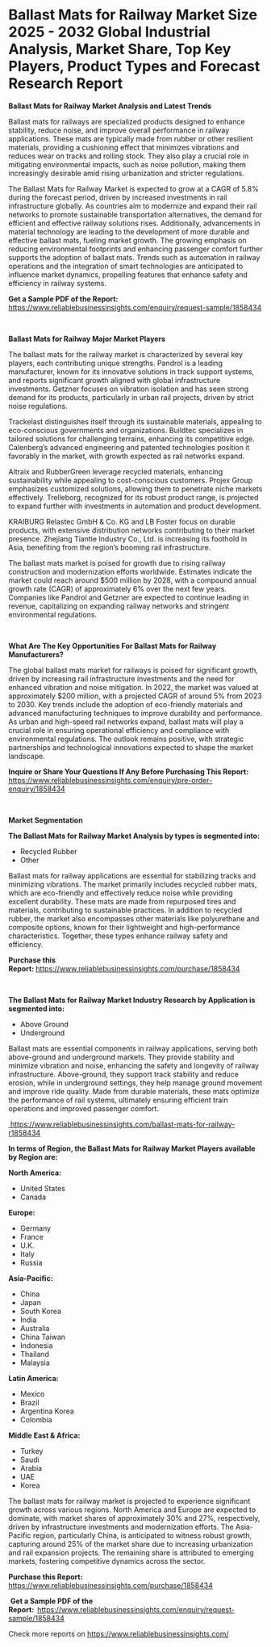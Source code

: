 <p><h1>Ballast Mats for Railway Market Size 2025 - 2032 Global Industrial Analysis, Market Share, Top Key Players, Product Types and Forecast Research Report</h1></p><p><strong>Ballast Mats for Railway Market Analysis and Latest Trends</strong></p>
<p><p>Ballast mats for railways are specialized products designed to enhance stability, reduce noise, and improve overall performance in railway applications. These mats are typically made from rubber or other resilient materials, providing a cushioning effect that minimizes vibrations and reduces wear on tracks and rolling stock. They also play a crucial role in mitigating environmental impacts, such as noise pollution, making them increasingly desirable amid rising urbanization and stricter regulations.</p><p>The Ballast Mats for Railway Market is expected to grow at a CAGR of 5.8% during the forecast period, driven by increased investments in rail infrastructure globally. As countries aim to modernize and expand their rail networks to promote sustainable transportation alternatives, the demand for efficient and effective railway solutions rises. Additionally, advancements in material technology are leading to the development of more durable and effective ballast mats, fueling market growth. The growing emphasis on reducing environmental footprints and enhancing passenger comfort further supports the adoption of ballast mats. Trends such as automation in railway operations and the integration of smart technologies are anticipated to influence market dynamics, propelling features that enhance safety and efficiency in railway systems.</p></p>
<p><strong>Get a Sample PDF of the Report:&nbsp;</strong> <a href="https://www.reliablebusinessinsights.com/enquiry/request-sample/1858434?utm_campaign=3003&utm_medium=2&utm_source=Github&utm_content=ia&utm_term=03042025&utm_id=ballast-mats-for-railway">https://www.reliablebusinessinsights.com/enquiry/request-sample/1858434</a></p>
<p>&nbsp;</p>
<p><strong>Ballast Mats for Railway Major Market Players</strong></p>
<p><p>The ballast mats for the railway market is characterized by several key players, each contributing unique strengths. Pandrol is a leading manufacturer, known for its innovative solutions in track support systems, and reports significant growth aligned with global infrastructure investments. Getzner focuses on vibration isolation and has seen strong demand for its products, particularly in urban rail projects, driven by strict noise regulations.</p><p>Trackelast distinguishes itself through its sustainable materials, appealing to eco-conscious governments and organizations. Buildtec specializes in tailored solutions for challenging terrains, enhancing its competitive edge. Calenberg’s advanced engineering and patented technologies position it favorably in the market, with growth expected as rail networks expand.</p><p>Altraix and RubberGreen leverage recycled materials, enhancing sustainability while appealing to cost-conscious customers. Projex Group emphasizes customized solutions, allowing them to penetrate niche markets effectively. Trelleborg, recognized for its robust product range, is projected to expand further with investments in automation and product development.</p><p>KRAIBURG Relastec GmbH & Co. KG and LB Foster focus on durable products, with extensive distribution networks contributing to their market presence. Zhejiang Tiantie Industry Co., Ltd. is increasing its foothold in Asia, benefiting from the region’s booming rail infrastructure.</p><p>The ballast mats market is poised for growth due to rising railway construction and modernization efforts worldwide. Estimates indicate the market could reach around $500 million by 2028, with a compound annual growth rate (CAGR) of approximately 6% over the next few years. Companies like Pandrol and Getzner are expected to continue leading in revenue, capitalizing on expanding railway networks and stringent environmental regulations.</p></p>
<p>&nbsp;</p>
<p><strong>What Are The Key Opportunities For Ballast Mats for Railway Manufacturers?</strong></p>
<p><p>The global ballast mats market for railways is poised for significant growth, driven by increasing rail infrastructure investments and the need for enhanced vibration and noise mitigation. In 2022, the market was valued at approximately $200 million, with a projected CAGR of around 5% from 2023 to 2030. Key trends include the adoption of eco-friendly materials and advanced manufacturing techniques to improve durability and performance. As urban and high-speed rail networks expand, ballast mats will play a crucial role in ensuring operational efficiency and compliance with environmental regulations. The outlook remains positive, with strategic partnerships and technological innovations expected to shape the market landscape.</p></p>
<p><strong>Inquire or Share Your Questions If Any Before Purchasing This Report:</strong> <a href="https://www.reliablebusinessinsights.com/enquiry/pre-order-enquiry/1858434?utm_campaign=3003&utm_medium=2&utm_source=Github&utm_content=ia&utm_term=03042025&utm_id=ballast-mats-for-railway">https://www.reliablebusinessinsights.com/enquiry/pre-order-enquiry/1858434</a></p>
<p>&nbsp;</p>
<p><strong>Market Segmentation</strong></p>
<p><strong>The Ballast Mats for Railway Market Analysis by types is segmented into:</strong></p>
<p><ul><li>Recycled Rubber</li><li>Other</li></ul></p>
<p><p>Ballast mats for railway applications are essential for stabilizing tracks and minimizing vibrations. The market primarily includes recycled rubber mats, which are eco-friendly and effectively reduce noise while providing excellent durability. These mats are made from repurposed tires and materials, contributing to sustainable practices. In addition to recycled rubber, the market also encompasses other materials like polyurethane and composite options, known for their lightweight and high-performance characteristics. Together, these types enhance railway safety and efficiency.</p></p>
<p><strong>Purchase this Report:&nbsp;</strong><a href="https://www.reliablebusinessinsights.com/purchase/1858434?utm_campaign=3003&utm_medium=2&utm_source=Github&utm_content=ia&utm_term=03042025&utm_id=ballast-mats-for-railway">https://www.reliablebusinessinsights.com/purchase/1858434</a></p>
<p>&nbsp;</p>
<p><strong>The Ballast Mats for Railway Market Industry Research by Application is segmented into:</strong></p>
<p><ul><li>Above Ground</li><li>Underground</li></ul></p>
<p><p>Ballast mats are essential components in railway applications, serving both above-ground and underground markets. They provide stability and minimize vibration and noise, enhancing the safety and longevity of railway infrastructure. Above-ground, they support track stability and reduce erosion, while in underground settings, they help manage ground movement and improve ride quality. Made from durable materials, these mats optimize the performance of rail systems, ultimately ensuring efficient train operations and improved passenger comfort.</p></p>
<p><a href="https://www.reliablebusinessinsights.com/ballast-mats-for-railway-r1858434?utm_campaign=3003&utm_medium=2&utm_source=Github&utm_content=ia&utm_term=03042025&utm_id=ballast-mats-for-railway">&nbsp;https://www.reliablebusinessinsights.com/ballast-mats-for-railway-r1858434</a></p>
<p><strong>In terms of Region, the Ballast Mats for Railway Market Players available by Region are:</strong></p>
<p>
    <p> <strong> North America: </strong>
        <ul>
            <li>United States</li>
            <li>Canada</li>
        </ul>
        </p> 
    <p> <strong> Europe: </strong>
        <ul>
            <li>Germany</li>
            <li>France</li>
            <li>U.K.</li>
            <li>Italy</li>
            <li>Russia</li>
        </ul>
        </p> 
    <p> <strong> Asia-Pacific: </strong>
        <ul>
            <li>China</li>
            <li>Japan</li>
            <li>South Korea</li>
            <li>India</li>
            <li>Australia</li>
            <li>China Taiwan</li>
            <li>Indonesia</li>
            <li>Thailand</li>
            <li>Malaysia</li>
        </ul>
        </p> 
    <p> <strong> Latin America: </strong>
        <ul>
            <li>Mexico</li>
            <li>Brazil</li>
            <li>Argentina Korea</li>
            <li>Colombia</li>
        </ul>
        </p> 
    <p> <strong> Middle East & Africa: </strong>
        <ul>
            <li>Turkey</li>
            <li>Saudi</li>
            <li>Arabia</li>
            <li>UAE</li>
            <li>Korea</li>
        </ul>
    </p>
    </p>
<p><p>The ballast mats for railway market is projected to experience significant growth across various regions. North America and Europe are expected to dominate, with market shares of approximately 30% and 27%, respectively, driven by infrastructure investments and modernization efforts. The Asia-Pacific region, particularly China, is anticipated to witness robust growth, capturing around 25% of the market share due to increasing urbanization and rail expansion projects. The remaining share is attributed to emerging markets, fostering competitive dynamics across the sector.</p></p>
<p><strong>Purchase this Report: </strong><a href="https://www.reliablebusinessinsights.com/purchase/1858434?utm_campaign=3003&utm_medium=2&utm_source=Github&utm_content=ia&utm_term=03042025&utm_id=ballast-mats-for-railway">https://www.reliablebusinessinsights.com/purchase/1858434</a></p>
<p>&nbsp;<strong>Get a Sample PDF of the Report:&nbsp;&nbsp;</strong><a href="https://www.reliablebusinessinsights.com/enquiry/request-sample/1858434?utm_campaign=3003&utm_medium=2&utm_source=Github&utm_content=ia&utm_term=03042025&utm_id=ballast-mats-for-railway">https://www.reliablebusinessinsights.com/enquiry/request-sample/1858434</a></p>
<p><strong></strong></p>
<p>Check more reports on <a href="https://www.reliablebusinessinsights.com/?utm_campaign=3003&utm_medium=2&utm_source=Github&utm_content=ia&utm_term=03042025&utm_id=ballast-mats-for-railway">https://www.reliablebusinessinsights.com/</a></p>